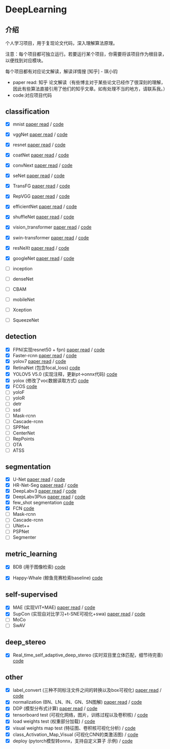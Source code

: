 # DeepLearning

## 介绍
个人学习项目，用于复现论文代码，深入理解算法原理。

注意：每个项目都可独立运行。若要运行某个项目，你需要将该项目作为根目录，以便找到对应模块。

每个项目都有对应论文解读，解读详情搜 [知乎] - 琪小钧

- paper read: 知乎 论文解读（有些博主对于某些论文已经作了很深刻的理解，因此有些算法直接引用了他们的知乎文章。如有处理不当的地方，请联系我。）
- code:对应项目代码

## classification
- [x] mnist [paper read](https://zhuanlan.zhihu.com/p/459616884) / [code](https://github.com/KKKSQJ/DeepLearning/tree/master/classification/mnist)
- [x] vggNet [paper read](https://zhuanlan.zhihu.com/p/460777014) / [code](https://github.com/KKKSQJ/DeepLearning/tree/master/classification/vggNet)
- [x] resnet [paper read](https://zhuanlan.zhihu.com/p/462190341) / [code](https://github.com/KKKSQJ/DeepLearning/tree/master/classification/resnet)
- [x] coatNet [paper read](https://zhuanlan.zhihu.com/p/463033740) / [code](https://github.com/KKKSQJ/DeepLearning/tree/master/classification/coatNet)
- [x] convNext [paper read](https://zhuanlan.zhihu.com/p/473657956) / [code](https://github.com/KKKSQJ/DeepLearning/tree/master/classification/convNext)
- [x] seNet [paper read](https://zhuanlan.zhihu.com/p/479992312) / [code](https://github.com/KKKSQJ/DeepLearning/tree/master/classification/seNet)
- [x] TransFG [paper read](https://zhuanlan.zhihu.com/p/519173447) / [code](https://github.com/KKKSQJ/DeepLearning/tree/master/classification/TransFG)
- [x] RepVGG [paper read](https://zhuanlan.zhihu.com/p/551218736) / [code](https://github.com/KKKSQJ/DeepLearning/tree/master/classification/RepVGG)
- [x] efficientNet [paper read](https://blog.csdn.net/weixin_45377629/article/details/124430796) / [code](https://github.com/KKKSQJ/DeepLearning/tree/master/classification/efficientNet)
- [x] shuffleNet [paper read](https://zhuanlan.zhihu.com/p/32304419) / [code](https://github.com/KKKSQJ/DeepLearning/tree/master/classification/ShuffleNet)
- [x] vision_transformer [paper read](https://blog.csdn.net/qq_39478403/article/details/118704747) / [code](https://github.com/KKKSQJ/DeepLearning/tree/master/classification/vision_transformer)
- [x] swin-transformer [paper read](https://www.bilibili.com/video/BV13L4y1475U/?spm_id_from=333.999.0.0) / [code](https://github.com/KKKSQJ/DeepLearning/tree/master/classification/swin_transformer)
- [x] resNeXt [paper read](https://zhuanlan.zhihu.com/p/51075096) / [code](https://github.com/KKKSQJ/DeepLearning/tree/master/classification/resnext)
- [x] googleNet [paper read](https://zhuanlan.zhihu.com/p/73857137) / [code](https://github.com/KKKSQJ/DeepLearning/tree/master/classification/GoogleNet)
- [ ] inception
- [ ] denseNet
- [ ] CBAM
- [ ] mobileNet
- [ ] Xception
- [ ] SqueezeNet


## detection
- [x] FPN(实现resnet50 + fpn) [paper read](https://zhuanlan.zhihu.com/p/543486836) / [code](https://github.com/KKKSQJ/DeepLearning/tree/master/detection/FPN) 
- [x] Faster-rcnn [paper read](https://zhuanlan.zhihu.com/p/543486836) / [code](https://github.com/KKKSQJ/DeepLearning/tree/master/detection/fasterRcnn)
- [x] yolov7 [paper read](https://zhuanlan.zhihu.com/p/547044250) / [code](https://github.com/WongKinYiu/yolov7)
- [x] RetinaNet (包含focal_loss) [code](https://github.com/KKKSQJ/DeepLearning/tree/master/detection/RetinaNet)
- [x] YOLOV5 V5.0 (实现注释，更新pt->onnx代码) [code](https://github.com/KKKSQJ/DeepLearning/tree/master/detection/yolov5)
- [x] yolox (修改了voc数据读取方式) [code](https://github.com/KKKSQJ/DeepLearning/tree/master/detection/YOLOX)
- [x] FCOS [code](https://github.com/KKKSQJ/DeepLearning/tree/master/detection/FCOS)
- [ ] yoloF
- [ ] yoloR
- [ ] detr
- [ ] ssd
- [ ] Mask-rcnn
- [ ] Cascade-rcnn
- [ ] SPPNet
- [ ] CenterNet
- [ ] RepPoints
- [ ] OTA
- [ ] ATSS

## segmentation
- [x] U-Net [paper read](https://zhuanlan.zhihu.com/p/485647940) / [code](https://github.com/KKKSQJ/DeepLearning/tree/master/Image_segmentation/U-Net)
- [x] HR-Net-Seg [paper read](https://zhuanlan.zhihu.com/p/501094171) / [code](https://github.com/KKKSQJ/DeepLearning/tree/master/Image_segmentation/HR-Net-Seg)
- [x] DeepLabv3 [paper read](https://zhuanlan.zhihu.com/p/513233049) / [code](https://github.com/KKKSQJ/DeepLearning/tree/master/Image_segmentation/DeepLabV3)
- [x] DeepLabv3Plus [paper read](https://blog.csdn.net/u011974639/article/details/79518175) / [code](https://github.com/KKKSQJ/DeepLearning/tree/master/Image_segmentation/DeepLabV3Plus)
- [x] few_shot segmentation [code](https://github.com/KKKSQJ/DeepLearning/tree/master/Image_segmentation/few_shot_segmentation)
- [x] FCN [code](https://github.com/KKKSQJ/DeepLearning/tree/master/Image_segmentation/FCN)
- [ ] Mask-rcnn
- [ ] Cascade-rcnn
- [ ] UNet++
- [ ] PSPNet
- [ ] Segmenter

## metric_learning
- [x] BDB (用于图像检索) [code](https://github.com/KKKSQJ/DeepLearning/tree/master/metric_learning/BDB)
- [x] Happy-Whale (鲸鱼竞赛检索baseline) [code](https://github.com/KKKSQJ/DeepLearning/tree/master/metric_learning/Happy-Whale)


## self-supervised
- [x] MAE (实现VIT+MAE) [paper read](https://www.bilibili.com/video/BV1sq4y1q77t/?spm_id_from=333.999.0.0) / [code](https://github.com/KKKSQJ/DeepLearning/tree/master/self-supervised/MAE)
- [x] SupCon (实现自对比学习+t-SNE可视化+swa) [paper read](https://zhuanlan.zhihu.com/p/136332151) / [code](https://github.com/KKKSQJ/DeepLearning/tree/master/self-supervised/SupCon)
- [ ] MoCo
- [ ] SwAV

## deep_stereo
- [x] Real_time_self_adaptive_deep_stereo (实时双目里立体匹配，细节待完善) [code](https://github.com/KKKSQJ/DeepLearning/tree/master/deep_stereo/Real_time_self_adaptive_depp_stereo)


## other
- [x] label_convert (三种不同标注文件之间的转换以及box可视化) [paper read](https://zhuanlan.zhihu.com/p/461488682) / [code](https://github.com/KKKSQJ/DeepLearning/tree/master/others/label_convert) 
- [x] normalization (BN、LN、IN、GN、SN图解) [paper read](https://zhuanlan.zhihu.com/p/524829507) / [code](https://github.com/KKKSQJ/DeepLearning/tree/master/others/normalization) 
- [x] DDP (模型分布式计算) [paper read](https://zhuanlan.zhihu.com/p/550554697) / [code](https://github.com/KKKSQJ/DeepLearning/tree/master/others/train_with_DDP) 
- [x] tensorboard test (可视化网络，图片，训练过程以及卷积核) / [code](https://github.com/KKKSQJ/DeepLearning/tree/master/others/tensorboard_test)
- [x] load weights test (权重部分加载) / [code](https://github.com/KKKSQJ/DeepLearning/tree/master/others/load_weights_test)
- [x] visual weights map test (特征图、卷积核可视化分析) / [code](https://github.com/KKKSQJ/DeepLearning/tree/master/others/visual_weight_feature_map_test)
- [x] class_Activation_Map_Visual (可视化CNN的类激活图) / [code]()
- [x] deploy (pytorch模型转onnx，支持自定义算子 示例) / [code](https://github.com/KKKSQJ/DeepLearning/tree/master/others/deploy)